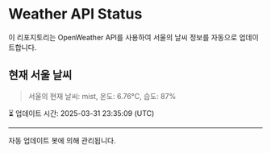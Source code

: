 
# Weather API Status

이 리포지토리는 OpenWeather API를 사용하여 서울의 날씨 정보를 자동으로 업데이트합니다.

## 현재 서울 날씨
> 서울의 현재 날씨: mist, 온도: 6.76°C, 습도: 87%

⏳ 업데이트 시간: 2025-03-31 23:35:09 (UTC)

---
자동 업데이트 봇에 의해 관리됩니다.

